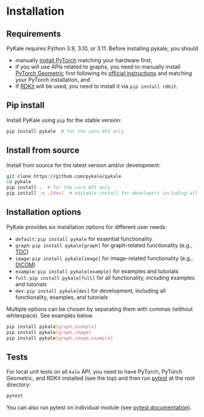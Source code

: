 # Installation

## Requirements

PyKale requires Python 3.9, 3.10, or 3.11. Before installing pykale, you should

- manually [install PyTorch](https://pytorch.org/get-started/locally/) matching your hardware first,
- if you will use APIs related to graphs, you need to manually install [PyTorch Geometric](https://github.com/rusty1s/pytorch_geometric) first following its [official instructions](https://github.com/rusty1s/pytorch_geometric#installation) and matching your PyTorch installation, and
- If [RDKit](https://www.rdkit.org/) will be used, you need to install it via `pip install rdkit`.

## Pip install

Install PyKale using `pip` for the stable version:

```bash
pip install pykale  # for the core API only
```

## Install from source

Install from source for the latest version and/or development:

```sh
git clone https://github.com/pykale/pykale
cd pykale
pip install .  # for the core API only
pip install -e .[dev]  # editable install for developers including all dependencies and examples
```

## Installation options

PyKale provides six installation options for different user needs:

- `default`: `pip install pykale` for essential functionality
- `graph`: `pip install pykale[graph]` for graph-related functionality (e.g., [TDC](https://tdcommons.ai/))
- `image`: `pip install pykale[image]` for image-related functionality (e.g., [DICOM](https://en.wikipedia.org/wiki/DICOM))
- `example`: `pip install pykale[example]` for examples and tutorials
- `full`: `pip install pykale[full]` for all functionality, including examples and tutorials
- `dev`: `pip install pykale[dev]` for development, including all functionality, examples, and tutorials

Multiple options can be chosen by separating them with commas (without whitespace). See examples below.

```sh
pip install pykale[graph,example]
pip install pykale[graph,image]
pip install pykale[graph,image,example]
```

## Tests

For local unit tests on all `kale` API, you need to have PyTorch, PyTorch Geometric, and RDKit installed (see the top) and then run [pytest](https://pytest.org/) at the root directory:

```bash
pytest
```

You can also run pytest on individual module (see [pytest documentation](https://docs.pytest.org/en/6.2.x/)).
